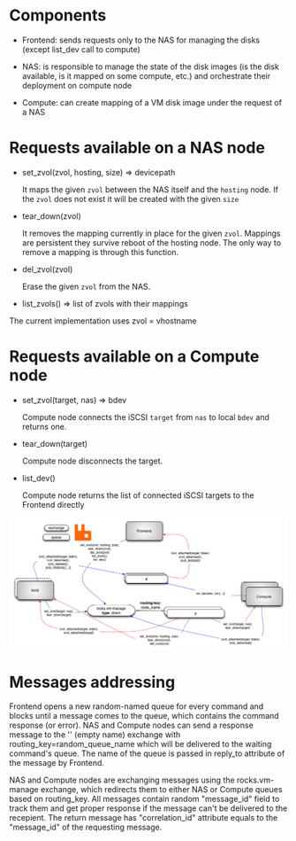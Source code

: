 # Components

- Frontend: sends requests only to the NAS for managing the disks (except list_dev call to compute)

- NAS: is responsible to manage the state of the disk images (is the disk
  available, is it mapped on some compute, etc.) and orchestrate their
  deployment on compute node

- Compute: can create mapping of a VM disk image under the request of a NAS

# Requests available on a NAS node

- set_zvol(zvol, hosting, size) => devicepath

    It maps the given `zvol` between the NAS itself and the `hosting` node.
    If the `zvol` does not exist it will be created with the given `size`

- tear_down(zvol)

    It removes the mapping currently in place for the given `zvol`. Mappings
    are persistent they survive reboot of the hosting node.
    The only way to remove a mapping is through this function.

- del_zvol(zvol)

    Erase the given `zvol` from the NAS.

- list_zvols() => list of zvols with their mappings

The current implementation uses zvol = vhostname

# Requests available on a Compute node

- set_zvol(target, nas) => bdev

    Compute node connects the iSCSI `target` from `nas` to local `bdev` and returns one.

- tear_down(target)

    Compute node disconnects the target.
    
- list_dev()

    Compute node returns the list of connected iSCSI targets to the Frontend directly
    
![RabbitMQ messaging scheme](/rabbitmq_scheme.png?raw=true "Messaging scheme")

# Messages addressing

Frontend opens a new random-named queue for every command and blocks until a message comes to the queue, which contains the command response (or error). NAS and Compute nodes can send a response message to the '' (empty name) exchange with routing_key=random_queue_name which will be delivered to the waiting command's queue. The name of the queue is passed in reply_to attribute of the message by Frontend.

NAS and Compute nodes are exchanging messages using the rocks.vm-manage exchange, which redirects them to either NAS or Compute queues based on routing_key. All messages contain random "message_id" field to track them and get proper response if the message can't be delivered to the recepient. The return message has "correlation_id" attribute equals to the "message_id" of the requesting message.
